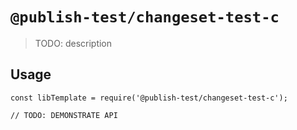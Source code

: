 # `@publish-test/changeset-test-c`

> TODO: description

## Usage

```
const libTemplate = require('@publish-test/changeset-test-c');

// TODO: DEMONSTRATE API
```
